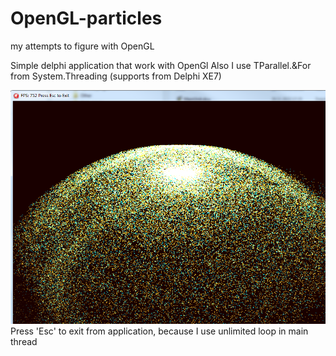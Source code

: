 # OpenGL-particles
my attempts to figure with OpenGL

Simple delphi application that work with OpenGl
Also I use TParallel.&For from System.Threading (supports from Delphi XE7)

![Screenshot OpenGL delphi](https://github.com/AlfAleshkov/OpenGL-particles/blob/main/Screenshot1.png?raw=true)
Press 'Esc' to exit from application, because I use unlimited loop in main thread
